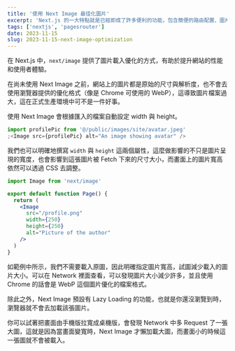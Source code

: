 ```yaml
---
title: '使用 Next Image 最佳化圖片'
excerpt: 'Next.js 的一大特點就是已經即成了許多便利的功能，包含簡便的路由配置、圖片優化、效能優化、打包優化等等，今天來看看圖片優化是怎麼個做法。'
tags: ['nextjs', 'pagesrouter']
date: 2023-11-15
slug: 2023-11-15-next-image-optimization
---
```


在 Next.js 中，`next/image` 提供了圖片載入優化的方式，有助於提升網站的性能和使用者體驗。

在尚未使用 Next Image 之前，網站上的圖片都是原始的尺寸與解析度，也不會去使用瀏覽器提供的優化格式（像是 Chrome 可使用的 WebP），這導致圖片檔案過大，這在正式生產環境中可不是一件好事。

使用 Next Image 會根據匯入的檔案自動設定 width 與 height。

```jsx
import profilePic from '@/public/images/site/avatar.jpeg'
;<Image src={profilePic} alt="An image showing avatar" />
```

我們也可以明確地撰寫 `width` 與 `height` 這兩個屬性，這麼做影響的不只是圖片呈現的寬度，也會影響到這張圖片被 Fetch 下來的尺寸大小，而畫面上的圖片寬高依然可以透過 CSS 去調整。

```jsx
import Image from 'next/image'

export default function Page() {
  return (
    <Image
      src="/profile.png"
      width={250}
      height={250}
      alt="Picture of the author"
    />
  )
}
```

如範例中所示，我們不需要載入原圖，因此明確指定圖片寬高，試圖減少載入的圖片大小。可以在 Network 裡面查看，可以發現圖片大小減少許多，並且使用 Chrome 的話會是 WebP 這個圖片優化的檔案格式。

除此之外，Next Image 預設有 Lazy Loading 的功能，也就是你還沒瀏覽到時，瀏覽器就不會去加載該張圖片。

你可以試著把畫面由手機版拉寬成桌機版，會發現 Network 中多 Request 了一張大圖，這就是因為當畫面變寬時，Next Image 才懶加載大圖，而畫面小的時候這一張圖就不會被載入。
